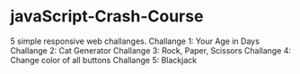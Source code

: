 # javaScript-Crash-Course
5 simple responsive web challanges.
Challange 1: Your Age in Days
Challange 2: Cat Generator
Challange 3: Rock, Paper, Scissors
Challange 4: Change color of all buttons
Challange 5: Blackjack
